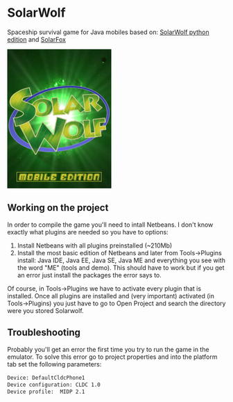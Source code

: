 # SolarWolf

Spaceship survival game for Java mobiles based on: [SolarWolf python edition](#) and [SolarFox](#)

![Title](/src/images/titulo.png)

## Working on the project

In order to compile the game you'll need to intall Netbeans. I don't know exactly what plugins are needed so you have to options:
 1. Install Netbeans with all plugins preinstalled (~210Mb)
 2. Install the most basic edition of Netbeans and later from Tools->Plugins install: Java IDE, Java EE, Java SE, Java ME and everything you see with the word "ME" (tools and demo). This should have to work but if you get an error just install the packages the error says to.

Of course, in Tools->Plugins we have to activate every plugin that is installed. Once all plugins are installed and (very important) activated (in Tools->Plugins) you just have to go to Open Project and search the directory were you stored Solarwolf.

## Troubleshooting

Probably you'll get an error the first time you try to run the game in the emulator. To solve this error go to project properties and into the platform tab set the following parameters:

```
Device: DefaultCldcPhone1
Device configuration: CLDC 1.0
Device profile:  MIDP 2.1
```
